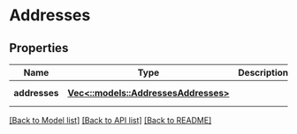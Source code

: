 # Addresses

## Properties
Name | Type | Description | Notes
------------ | ------------- | ------------- | -------------
**addresses** | [**Vec<::models::AddressesAddresses>**](addresses_addresses.md) |  | [default to null]

[[Back to Model list]](../README.md#documentation-for-models) [[Back to API list]](../README.md#documentation-for-api-endpoints) [[Back to README]](../README.md)


